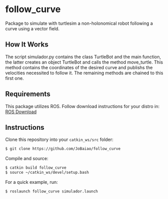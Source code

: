 # follow_curve
Package to simulate with turtlesim a non-holonomical robot following a curve using a vector field.

## How It Works

The script simulador.py contains the class TurtleBot and the main function, the latter creates an object TurtleBot and calls the method move_turtle. This method contains the coordinates of the desired curve and publishs the velocities necessited to follow it. The remaining methods are chained to this first one.

## Requirements

This package utilizes ROS. Follow download instructions for your distro in:
[ROS Download](http://wiki.ros.org/ROS/Installation)

## Instructions

Clone this repository into your `catkin_ws/src` folder:

```bash
$ git clone https://github.com/JoBaiao/follow_curve
```

Compile and source:

```bash
$ catkin build follow_curve
$ source ~/catkin_ws/devel/setup.bash
```

For a quick example, run:

```bash
$ roslaunch follow_curve simulador.launch
```

